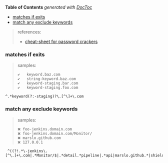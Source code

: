 <!-- START doctoc generated TOC please keep comment here to allow auto update -->
<!-- DON'T EDIT THIS SECTION, INSTEAD RE-RUN doctoc TO UPDATE -->
**Table of Contents**  *generated with [DocToc](https://github.com/thlorenz/doctoc)*

- [matches if exits](#matches-if-exits)
- [match any exclude keywords](#match-any-exclude-keywords)

<!-- END doctoc generated TOC please keep comment here to allow auto update -->


> references:
> - [cheat-sheet for password crackers](https://www.unix-ninja.com/p/A_cheat-sheet_for_password_crackers)

### matches if exits
> samples:
> ```
> ✔️   keyword.baz.com
> ✔️   string-keyword.baz.com
> ✔️   keyword-staging.bar.com
> ✔️   keyword-staging.foo.com
> ```

```
^.*keyword(?:-staging)?\.[^\]+\.com
```

### match any exclude keywords
> samples:
> ```
> ❌ foo-jenkins.domain.com
> ❌ foo-jenkins.domain.com/Monitor/
> ❌ marslo.github.com
> ❌ 127.0.0.1
> ```

```
 ^((?!.*\-jenkins\.[^\.]+\.com|.*Monitor/$|.*detail.*pipeline|.*api|marslo.github.*|shields.io|127.0.0.1|0.0.0.0|localhost).)*$
```
